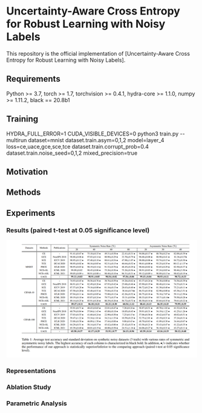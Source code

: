 # Uncertainty-Aware Cross Entropy for Robust Learning with Noisy Labels
This repository is the official implementation of [Uncertainty-Aware Cross Entropy for Robust Learning with Noisy Labels].

## Requirements
Python >= 3.7, torch >= 1.7, torchvision >= 0.4.1, hydra-core >= 1.1.0, numpy >= 1.11.2, black == 20.8b1

## Training

HYDRA_FULL_ERROR=1 CUDA_VISIBLE_DEVICES=0 python3 train.py --multirun dataset=mnist dataset.train.asym=0,1,2 model=layer_4 loss=ce,uace,gce,sce,tce dataset.train.corrupt_prob=0.4 dataset.train.noise_seed=0,1,2 mixed_precision=true

## Motivation

## Methods

## Experiments

### Results (paired t-test at 0.05 significance level)
![Tabel](doc/Table1.png)
### Representations

### Ablation Study 

### Parametric Analysis

